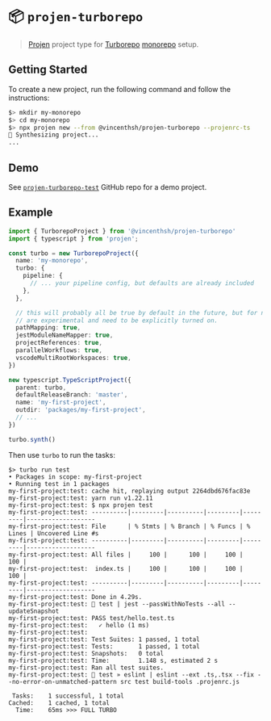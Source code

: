 # 📦 `projen-turborepo`

> [Projen](https://github.com/projen/projen) project type for [Turborepo](https://turborepo.org/) [monorepo](https://en.wikipedia.org/wiki/Monorepo) setup.

## Getting Started

To create a new project, run the following command and follow the instructions:

```sh
$> mkdir my-monorepo
$> cd my-monorepo
$> npx projen new --from @vincenthsh/projen-turborepo --projenrc-ts
🤖 Synthesizing project...
...
```

## Demo

See [`projen-turborepo-test`](https://github.com/vincenthsh/projen-turborepo-test) GitHub repo for
a demo project.

## Example

```ts
import { TurborepoProject } from '@vincenthsh/projen-turborepo'
import { typescript } from 'projen';

const turbo = new TurborepoProject({
  name: 'my-monorepo',
  turbo: {
    pipeline: {
      // ... your pipeline config, but defaults are already included
    },
  },

  // this will probably all be true by default in the future, but for now all of these
  // are experimental and need to be explicitly turned on.
  pathMapping: true,
  jestModuleNameMapper: true,
  projectReferences: true,
  parallelWorkflows: true,
  vscodeMultiRootWorkspaces: true,
})

new typescript.TypeScriptProject({
  parent: turbo,
  defaultReleaseBranch: 'master',
  name: 'my-first-project',
  outdir: 'packages/my-first-project',
  // ...
})

turbo.synth()
```

Then use `turbo` to run the tasks:

```plain
$> turbo run test
• Packages in scope: my-first-project
• Running test in 1 packages
my-first-project:test: cache hit, replaying output 2264dbd676fac83e
my-first-project:test: yarn run v1.22.11
my-first-project:test: $ npx projen test
my-first-project:test: ----------|---------|----------|---------|---------|-------------------
my-first-project:test: File      | % Stmts | % Branch | % Funcs | % Lines | Uncovered Line #s
my-first-project:test: ----------|---------|----------|---------|---------|-------------------
my-first-project:test: All files |     100 |      100 |     100 |     100 |
my-first-project:test:  index.ts |     100 |      100 |     100 |     100 |
my-first-project:test: ----------|---------|----------|---------|---------|-------------------
my-first-project:test: Done in 4.29s.
my-first-project:test: 👾 test | jest --passWithNoTests --all --updateSnapshot
my-first-project:test: PASS test/hello.test.ts
my-first-project:test:   ✓ hello (1 ms)
my-first-project:test:
my-first-project:test: Test Suites: 1 passed, 1 total
my-first-project:test: Tests:       1 passed, 1 total
my-first-project:test: Snapshots:   0 total
my-first-project:test: Time:        1.148 s, estimated 2 s
my-first-project:test: Ran all test suites.
my-first-project:test: 👾 test » eslint | eslint --ext .ts,.tsx --fix --no-error-on-unmatched-pattern src test build-tools .projenrc.js

 Tasks:    1 successful, 1 total
Cached:    1 cached, 1 total
  Time:    65ms >>> FULL TURBO
```
